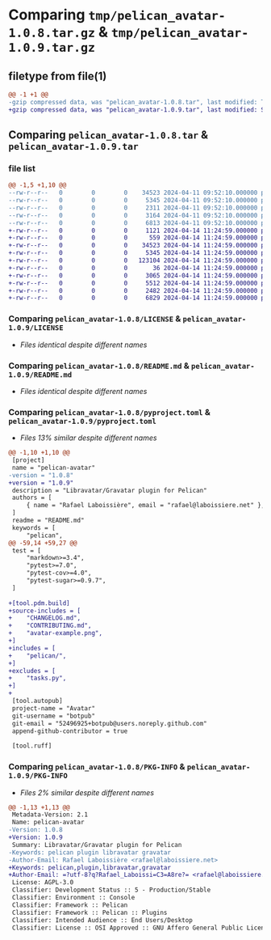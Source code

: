 # Comparing `tmp/pelican_avatar-1.0.8.tar.gz` & `tmp/pelican_avatar-1.0.9.tar.gz`

## filetype from file(1)

```diff
@@ -1 +1 @@
-gzip compressed data, was "pelican_avatar-1.0.8.tar", last modified: Thu Apr 11 09:52:16 2024, max compression
+gzip compressed data, was "pelican_avatar-1.0.9.tar", last modified: Sun Apr 14 11:25:05 2024, max compression
```

## Comparing `pelican_avatar-1.0.8.tar` & `pelican_avatar-1.0.9.tar`

### file list

```diff
@@ -1,5 +1,10 @@
--rw-r--r--   0        0        0    34523 2024-04-11 09:52:10.000000 pelican_avatar-1.0.8/LICENSE
--rw-r--r--   0        0        0     5345 2024-04-11 09:52:10.000000 pelican_avatar-1.0.8/README.md
--rw-r--r--   0        0        0     2311 2024-04-11 09:52:10.000000 pelican_avatar-1.0.8/pyproject.toml
--rw-r--r--   0        0        0     3164 2024-04-11 09:52:10.000000 pelican_avatar-1.0.8/tasks.py
--rw-r--r--   0        0        0     6813 2024-04-11 09:52:10.000000 pelican_avatar-1.0.8/PKG-INFO
+-rw-r--r--   0        0        0     1121 2024-04-14 11:24:59.000000 pelican_avatar-1.0.9/CHANGELOG.md
+-rw-r--r--   0        0        0      559 2024-04-14 11:24:59.000000 pelican_avatar-1.0.9/CONTRIBUTING.md
+-rw-r--r--   0        0        0    34523 2024-04-14 11:24:59.000000 pelican_avatar-1.0.9/LICENSE
+-rw-r--r--   0        0        0     5345 2024-04-14 11:24:59.000000 pelican_avatar-1.0.9/README.md
+-rw-r--r--   0        0        0   123104 2024-04-14 11:24:59.000000 pelican_avatar-1.0.9/avatar-example.png
+-rw-r--r--   0        0        0       36 2024-04-14 11:24:59.000000 pelican_avatar-1.0.9/pelican/plugins/avatar/__init__.py
+-rw-r--r--   0        0        0     3065 2024-04-14 11:24:59.000000 pelican_avatar-1.0.9/pelican/plugins/avatar/avatar.py
+-rw-r--r--   0        0        0     5512 2024-04-14 11:24:59.000000 pelican_avatar-1.0.9/pelican/plugins/avatar/test_avatar.py
+-rw-r--r--   0        0        0     2482 2024-04-14 11:24:59.000000 pelican_avatar-1.0.9/pyproject.toml
+-rw-r--r--   0        0        0     6829 2024-04-14 11:24:59.000000 pelican_avatar-1.0.9/PKG-INFO
```

### Comparing `pelican_avatar-1.0.8/LICENSE` & `pelican_avatar-1.0.9/LICENSE`

 * *Files identical despite different names*

### Comparing `pelican_avatar-1.0.8/README.md` & `pelican_avatar-1.0.9/README.md`

 * *Files identical despite different names*

### Comparing `pelican_avatar-1.0.8/pyproject.toml` & `pelican_avatar-1.0.9/pyproject.toml`

 * *Files 13% similar despite different names*

```diff
@@ -1,10 +1,10 @@
 [project]
 name = "pelican-avatar"
-version = "1.0.8"
+version = "1.0.9"
 description = "Libravatar/Gravatar plugin for Pelican"
 authors = [
     { name = "Rafael Laboissière", email = "rafael@laboissiere.net" },
 ]
 readme = "README.md"
 keywords = [
     "pelican",
@@ -59,14 +59,27 @@
 test = [
     "markdown>=3.4",
     "pytest>=7.0",
     "pytest-cov>=4.0",
     "pytest-sugar>=0.9.7",
 ]
 
+[tool.pdm.build]
+source-includes = [
+    "CHANGELOG.md",
+    "CONTRIBUTING.md",
+    "avatar-example.png",
+]
+includes = [
+    "pelican/",
+]
+excludes = [
+    "tasks.py",
+]
+
 [tool.autopub]
 project-name = "Avatar"
 git-username = "botpub"
 git-email = "52496925+botpub@users.noreply.github.com"
 append-github-contributor = true
 
 [tool.ruff]
```

### Comparing `pelican_avatar-1.0.8/PKG-INFO` & `pelican_avatar-1.0.9/PKG-INFO`

 * *Files 2% similar despite different names*

```diff
@@ -1,13 +1,13 @@
 Metadata-Version: 2.1
 Name: pelican-avatar
-Version: 1.0.8
+Version: 1.0.9
 Summary: Libravatar/Gravatar plugin for Pelican
-Keywords: pelican plugin libravatar gravatar
-Author-Email: Rafael Laboissière <rafael@laboissiere.net>
+Keywords: pelican,plugin,libravatar,gravatar
+Author-Email: =?utf-8?q?Rafael_Laboissi=C3=A8re?= <rafael@laboissiere.net>
 License: AGPL-3.0
 Classifier: Development Status :: 5 - Production/Stable
 Classifier: Environment :: Console
 Classifier: Framework :: Pelican
 Classifier: Framework :: Pelican :: Plugins
 Classifier: Intended Audience :: End Users/Desktop
 Classifier: License :: OSI Approved :: GNU Affero General Public License v3 or later (AGPLv3+)
```

